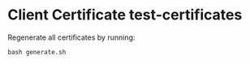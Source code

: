 # Client Certificate test-certificates

Regenerate all certificates by running:

```
bash generate.sh
```
